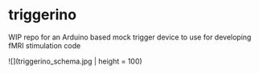 # triggerino
WIP repo for an Arduino based mock trigger device to use for developing fMRI stimulation code

![](triggerino_schema.jpg | height = 100)
